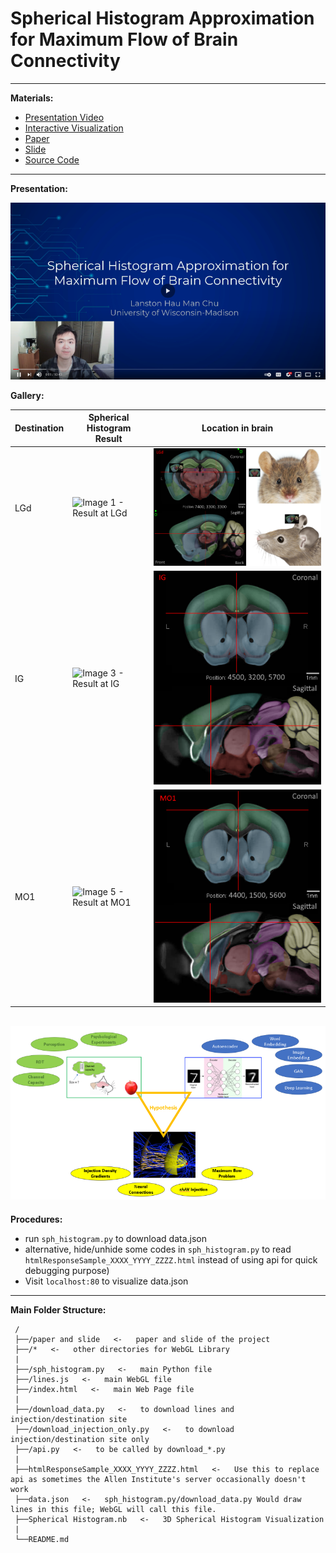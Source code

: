 # Spherical Histogram Approximation for Maximum Flow of Brain Connectivity

---------------------------

**Materials:**

- [Presentation Video][7]
- [Interactive Visualization][8]
- [Paper][9]
- [Slide][10]
- [Source Code][11]

----------------------------

**Presentation:**

[![Alt text](https://github.com/lanstonchu/brain-connectivity/blob/main/images/presentation_screenshot.png)](https://www.youtube.com/watch?v=tDp00Rhi7mE)

**Gallery:**

Destination   | Spherical Histogram Result | Location in brain
------------- | ------------- | -------------
LGd | ![Image 1 - Result at LGd][1]  | ![Image 2 - Location of LGd][2]
IG  | ![Image 3 - Result at IG][3]   | ![Image 4 - Location of IG][4]
MO1 | ![Image 5 - Result at MO1][5]  | ![Image 6 - Location of MO1][6]

![Image 12 - Hypothetical relationship among the 3 fields][12]
---------------------------

**Procedures:**

- run `sph_histogram.py` to download data.json
- alternative, hide/unhide some codes in `sph_histogram.py` to read `htmlResponseSample_XXXX_YYYY_ZZZZ.html` instead of using api for quick debugging purpose)
- Visit `localhost:80` to visualize data.json

 ---------------------------
 **Main Folder Structure:**

     /
     ├──/paper and slide   <-   paper and slide of the project
     ├──/*   <-   other directories for WebGL Library
     |
     ├──/sph_histogram.py   <-   main Python file
     ├──/lines.js   <-   main WebGL file
     ├──/index.html   <-   main Web Page file
     |     
     ├──/download_data.py   <-   to download lines and injection/destination site
     ├──/download_injection_only.py   <-   to download injection/destination site only
     ├──/api.py   <-   to be called by download_*.py
     |          
     ├──htmlResponseSample_XXXX_YYYY_ZZZZ.html   <-   Use this to replace api as sometimes the Allen Institute's server occasionally doesn't work
     ├──data.json   <-   sph_histogram.py/download_data.py Would draw lines in this file; WebGL will call this file.
     ├──Spherical Histogram.nb   <-   3D Spherical Histogram Visualization
     |          
     └──README.md

[1]: https://github.com/lanstonchu/brain-connectivity/blob/main/images/lines_LGd.gif
[2]: https://github.com/lanstonchu/brain-connectivity/blob/main/images/mouse_brain.png
[3]: https://github.com/lanstonchu/brain-connectivity/blob/main/images/lines_IG.gif
[4]: https://github.com/lanstonchu/brain-connectivity/blob/main/images/Coronal_Sagittal_IG.PNG
[5]: https://github.com/lanstonchu/brain-connectivity/blob/main/images/lines_MO1.gif
[6]: https://github.com/lanstonchu/brain-connectivity/blob/main/images/Coronal_Sagittal_MO1.PNG
[7]: https://youtu.be/tDp00Rhi7mE
[8]: https://lanstonchu.github.io/gallery/brain_connectivity/
[9]: https://github.com/lanstonchu/brain-connectivity/raw/main/paper%20and%20slide/Spherical%20Histogram%20Approximation%20for%20Maximum%20Flow%20of%20Brain%20Connectivity%20-%20Lanston%20Hau%20Man%20Chu.docx
[10]: https://github.com/lanstonchu/brain-connectivity/raw/main/paper%20and%20slide/Spherical%20Histogram%20Approximation%20for%20Maximum%20Flow%20of%20Brain%20Connectivity%20-%20Lanston%20Hau%20Man%20Chu.pptx
[11]: https://github.com/lanstonchu/brain-connectivity/
[12]: https://github.com/lanstonchu/brain-connectivity/blob/main/images/field_relationship_small.png

